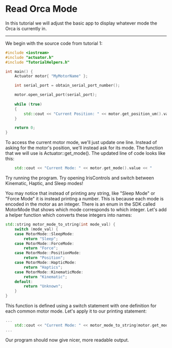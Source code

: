 # Read Orca Mode

In this tutorial we will adjust the basic app to display whatever mode the Orca is currently in.

---

We begin with the source code from tutorial 1:

```./main.cpp
#include <iostream>
#include "actuator.h"
#include "TutorialHelpers.h"

int main() {
	Actuator motor{ "MyMotorName" };

	int serial_port = obtain_serial_port_number();

	motor.open_serial_port(serial_port);
	
	while (true)
	{
		std::cout << "Current Position: " << motor.get_position_um().value << "          \r";
	}

	return 0;
}
```

To access the current motor mode, we'll just update one line. Instead of asking for the motor's position, we'll instead ask for its mode. The function that we will use is Actuator::get_mode(). The updated line of code looks like this:

```./main.cpp
	std::cout << "Current Mode: " << motor.get_mode().value << "              \r";
```

Try running the program. Try opening IrisControls and switch between Kinematic, Haptic, and Sleep modes! 

You may notice that instead of printing any string, like "Sleep Mode" or "Force Mode" it is instead printing a number. This is because each mode is encoded in the motor as an integer. There is an enum in the SDK called MotorMode that shows which mode corresponds to which integer. Let's add a helper function which converts these integers into names:

```./main.cpp
std::string motor_mode_to_string(int mode_val) {
	switch (mode_val) {
	case MotorMode::SleepMode:
		return "Sleep";
	case MotorMode::ForceMode:
		return "Force";
	case MotorMode::PositionMode:
		return "Position";
	case MotorMode::HapticMode:
		return "Haptics";
	case MotorMode::KinematicMode:
		return "Kinematic";
	default:
		return "Unknown";
	}
}
```

This function is defined using a switch statement with one definition for each common motor mode. Let's apply it to our printing statement:

```./main.cpp
...
	std::cout << "Current Mode: " << motor_mode_to_string(motor.get_mode().value) << "                 \r";
...
```

Our program should now give nicer, more readable output.